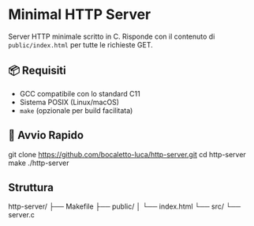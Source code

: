 # Minimal HTTP Server

Server HTTP minimale scritto in C. Risponde con il contenuto di `public/index.html` per tutte le richieste GET.

## 📦 Requisiti

- GCC compatibile con lo standard C11
- Sistema POSIX (Linux/macOS)
- `make` (opzionale per build facilitata)

## 🚀 Avvio Rapido

git clone https://github.com/bocaletto-luca/http-server.git
cd http-server
make
./http-server

## Struttura

http-server/
├── Makefile
├── public/
│   └── index.html
└── src/
    └── server.c
